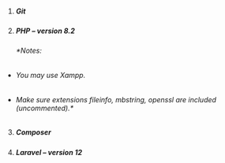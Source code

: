 1. ##### Git
2. ##### PHP *– version 8.2*

   ###### \*Notes:

* ###### You may use Xampp.
* ###### Make sure extensions fileinfo, mbstring, openssl are included (uncommented).\*

3. ##### Composer
4. ##### Laravel *– version 12*

